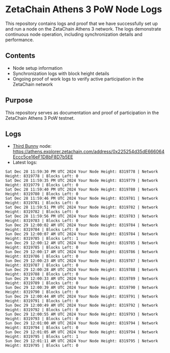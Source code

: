 # ZetaChain Athens 3 PoW Node Logs
This repository contains logs and proof that we have successfully set up and run a node on the ZetaChain Athens 3 network. The logs demonstrate continuous node operation, including synchronization details and performance.

## Contents
- Node setup information
- Synchronization logs with block height details
- Ongoing proof of work logs to verify active participation in the ZetaChain network

## Purpose
This repository serves as documentation and proof of participation in the ZetaChain Athens 3 PoW testnet.

## Logs

- [Third Bunny](https://thirdbunny.xyz/) node: https://athens.explorer.zetachain.com/address/0x225254d35dE666064Eccc5ce16eF1D8bF8D7b5EE
- Latest logs:
```
Sat Dec 28 11:59:30 PM UTC 2024 Your Node Height: 8319778 | Network Height: 8319778 | Blocks Left: 0
Sat Dec 28 11:59:35 PM UTC 2024 Your Node Height: 8319779 | Network Height: 8319779 | Blocks Left: 0
Sat Dec 28 11:59:40 PM UTC 2024 Your Node Height: 8319780 | Network Height: 8319780 | Blocks Left: 0
Sat Dec 28 11:59:46 PM UTC 2024 Your Node Height: 8319781 | Network Height: 8319781 | Blocks Left: 0
Sat Dec 28 11:59:51 PM UTC 2024 Your Node Height: 8319782 | Network Height: 8319782 | Blocks Left: 0
Sat Dec 28 11:59:56 PM UTC 2024 Your Node Height: 8319783 | Network Height: 8319783 | Blocks Left: 0
Sun Dec 29 12:00:02 AM UTC 2024 Your Node Height: 8319784 | Network Height: 8319784 | Blocks Left: 0
Sun Dec 29 12:00:07 AM UTC 2024 Your Node Height: 8319784 | Network Height: 8319785 | Blocks Left: 1
Sun Dec 29 12:00:12 AM UTC 2024 Your Node Height: 8319785 | Network Height: 8319785 | Blocks Left: 0
Sun Dec 29 12:00:17 AM UTC 2024 Your Node Height: 8319786 | Network Height: 8319786 | Blocks Left: 0
Sun Dec 29 12:00:23 AM UTC 2024 Your Node Height: 8319787 | Network Height: 8319787 | Blocks Left: 0
Sun Dec 29 12:00:28 AM UTC 2024 Your Node Height: 8319788 | Network Height: 8319788 | Blocks Left: 0
Sun Dec 29 12:00:33 AM UTC 2024 Your Node Height: 8319789 | Network Height: 8319789 | Blocks Left: 0
Sun Dec 29 12:00:39 AM UTC 2024 Your Node Height: 8319790 | Network Height: 8319790 | Blocks Left: 0
Sun Dec 29 12:00:44 AM UTC 2024 Your Node Height: 8319791 | Network Height: 8319791 | Blocks Left: 0
Sun Dec 29 12:00:49 AM UTC 2024 Your Node Height: 8319792 | Network Height: 8319792 | Blocks Left: 0
Sun Dec 29 12:00:55 AM UTC 2024 Your Node Height: 8319793 | Network Height: 8319793 | Blocks Left: 0
Sun Dec 29 12:01:00 AM UTC 2024 Your Node Height: 8319794 | Network Height: 8319794 | Blocks Left: 0
Sun Dec 29 12:01:05 AM UTC 2024 Your Node Height: 8319794 | Network Height: 8319795 | Blocks Left: 1
Sun Dec 29 12:01:11 AM UTC 2024 Your Node Height: 8319795 | Network Height: 8319795 | Blocks Left: 0
```
